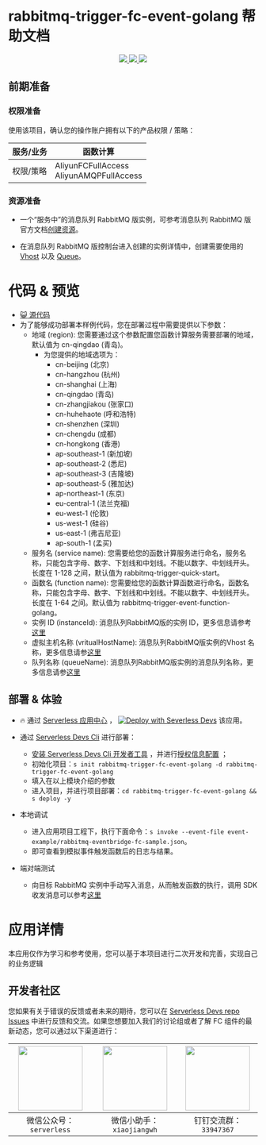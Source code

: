 # rabbitmq-trigger-fc-event-golang 帮助文档

<p align="center" class="flex justify-center">
    <a href="https://www.serverless-devs.com" class="ml-1">
    <img src="http://editor.devsapp.cn/icon?package=rabbitmq-producer-fc-event-golang&type=packageType">
  </a>
  <a href="http://www.devsapp.cn/details.html?name=rabbitmq-producer-fc-event-golang" class="ml-1">
    <img src="http://editor.devsapp.cn/icon?package=rabbitmq-producer-fc-event-golang&type=packageVersion">
  </a>
  <a href="http://www.devsapp.cn/details.html?name=rabbitmq-producer-fc-event-golang" class="ml-1">
    <img src="http://editor.devsapp.cn/icon?package=rabbitmq-producer-fc-event-golang&type=packageDownload">
  </a>
</p>

## 前期准备

### 权限准备

使用该项目，确认您的操作账户拥有以下的产品权限 / 策略：


| 服务/业务 | 函数计算                                                     |
| --------- | ------------------------------------------------------------ |
| 权限/策略 | AliyunFCFullAccess<br/>AliyunAMQPFullAccess |


### 资源准备

  * 一个“服务中”的消息队列 RabbitMQ 版实例，可参考消息队列 RabbitMQ 版官方文档[创建资源](https://help.aliyun.com/document_detail/101900.html#section-1zc-9zh-s9n)。

  * 在消息队列 RabbitMQ 版控制台进入创建的实例详情中，创建需要使用的 [Vhost](https://help.aliyun.com/document_detail/101900.html#section-aqc-kem-4lu) 以及 [Queue](https://help.aliyun.com/document_detail/101900.html#section-pon-45n-a45)。

# 代码 & 预览

- [ :smiley_cat:  源代码](https://github.com/devsapp/)
- 为了能够成功部署本样例代码，您在部署过程中需要提供以下参数：
  - 地域 (region): 您需要通过这个参数配置您函数计算服务需要部署的地域，默认值为 cn-qingdao (青岛)。
    - 为您提供的地域选项为：
      - cn-beijing (北京)
      - cn-hangzhou (杭州)
      - cn-shanghai (上海)
      - cn-qingdao (青岛)
      - cn-zhangjiakou (张家口)
      - cn-huhehaote (呼和浩特)
      - cn-shenzhen (深圳)
      - cn-chengdu (成都)
      - cn-hongkong (香港)
      - ap-southeast-1 (新加坡)
      - ap-southeast-2 (悉尼)
      - ap-southeast-3 (吉隆坡)
      - ap-southeast-5 (雅加达)
      - ap-northeast-1 (东京)
      - eu-central-1 (法兰克福)
      - eu-west-1 (伦敦)
      - us-west-1 (硅谷)
      - us-east-1 (弗吉尼亚)
      - ap-south-1 (孟买)
  - 服务名 (service name): 您需要给您的函数计算服务进行命名，服务名称，只能包含字母、数字、下划线和中划线。不能以数字、中划线开头。长度在 1-128 之间，默认值为 rabbitmq-trigger-quick-start。
  - 函数名 (function name): 您需要给您的函数计算函数进行命名，函数名称，只能包含字母、数字、下划线和中划线。不能以数字、中划线开头。长度在 1-64 之间。默认值为 rabbitmq-trigger-event-function-golang。
  - 实例 ID (instanceId): 消息队列RabbitMQ版的实例 ID，更多信息请参考[这里](https://help.aliyun.com/document_detail/146612.html)
  - 虚拟主机名称 (vritualHostName): 消息队列RabbitMQ版实例的Vhost 名称，更多信息请参[这里](https://help.aliyun.com/document_detail/146621.html)
  - 队列名称 (queueName): 消息队列RabbitMQ版实例的消息队列名称，更多信息请参[这里](https://help.aliyun.com/document_detail/146636.html)


</codepre>

<deploy>

## 部署 & 体验

<appcenter>

-  :fire:  通过 [Serverless 应用中心](https://fcnext.console.aliyun.com/applications/create?template=rabbitmq-trigger-fc-event-golang) ，
   [![Deploy with Severless Devs](https://img.alicdn.com/imgextra/i1/O1CN01w5RFbX1v45s8TIXPz_!!6000000006118-55-tps-95-28.svg)](https://fcnext.console.aliyun.com/applications/create?template=rabbitmq-trigger-fc-event-golang)  该应用。

</appcenter>

- 通过 [Serverless Devs Cli](https://www.serverless-devs.com/serverless-devs/install) 进行部署：

  - [安装 Serverless Devs Cli 开发者工具](https://www.serverless-devs.com/serverless-devs/install) ，并进行[授权信息配置](https://www.serverless-devs.com/fc/config) ；
  - 初始化项目：`s init rabbitmq-trigger-fc-event-golang -d rabbitmq-trigger-fc-event-golang`
  - 填入在以上模块介绍的参数
  - 进入项目，并进行项目部署：`cd rabbitmq-trigger-fc-event-golang && s deploy -y`

- 本地调试
  - 进入应用项目工程下，执行下面命令：`s invoke --event-file event-example/rabbitmq-eventbridge-fc-sample.json`。
  - 即可查看到模拟事件触发函数后的日志与结果。

- 端对端测试

  - 向目标 RabbitMQ 实例中手动写入消息，从而触发函数的执行，调用 SDK 收发消息可以参考[这里](https://help.aliyun.com/document_detail/102057.html)

  

</deploy>

<appdetail id="flushContent">

# 应用详情



本应用仅作为学习和参考使用，您可以基于本项目进行二次开发和完善，实现自己的业务逻辑



</appdetail>

<devgroup>

## 开发者社区

您如果有关于错误的反馈或者未来的期待，您可以在 [Serverless Devs repo Issues](https://github.com/serverless-devs/serverless-devs/issues) 中进行反馈和交流。如果您想要加入我们的讨论组或者了解 FC 组件的最新动态，您可以通过以下渠道进行：

<p align="center">


| <img src="https://serverless-article-picture.oss-cn-hangzhou.aliyuncs.com/1635407298906_20211028074819117230.png" width="130px" > | <img src="https://serverless-article-picture.oss-cn-hangzhou.aliyuncs.com/1635407044136_20211028074404326599.png" width="130px" > | <img src="https://serverless-article-picture.oss-cn-hangzhou.aliyuncs.com/1635407252200_20211028074732517533.png" width="130px" > |
| ------------------------------------------------------------ | ------------------------------------------------------------ | ------------------------------------------------------------ |
| <center>微信公众号：`serverless`</center>                    | <center>微信小助手：`xiaojiangwh`</center>                   | <center>钉钉交流群：`33947367`</center>                      |

</p>

</devgroup>

